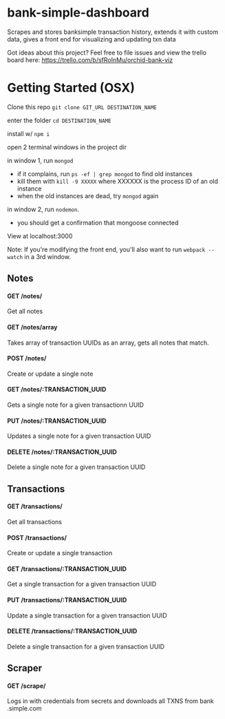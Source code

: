 # bank-simple-dashboard
Scrapes and stores banksimple transaction history, extends it with custom data, gives a front end for visualizing and updating txn data

Got ideas about this project? Feel free to file issues and view the trello board here: https://trello.com/b/sfRoInMu/orchid-bank-viz

# Getting Started (OSX)
Clone this repo `git clone GIT_URL DESTINATION_NAME`

enter the folder `cd DESTINATION_NAME`

install w/ `npm i`

open 2 terminal windows in the project dir

in window 1, run `mongod`
  - if it complains, run `ps -ef | grep mongod` to find old instances
  - kill them with `kill -9 XXXXX` where XXXXXX is the process ID of an old instance
  - when the old instances are dead, try `mongod` again

in window 2, run `nodemon`.
  - you should get a confirmation that mongoose connected

View at localhost:3000

Note: If you're modifying the front end, you'll also want to run `webpack --watch` in a 3rd window.

## Notes

#### GET /notes/
  Get all notes

#### GET /notes/array
  Takes array of transaction UUIDs as an array, gets all notes that match.

#### POST /notes/
  Create or update a single note

#### GET /notes/:TRANSACTION_UUID
  Gets a single note for a given transactionn UUID

#### PUT /notes/:TRANSACTION_UUID
  Updates a single note for a given transaction UUID

#### DELETE /notes/:TRANSACTION_UUID
  Delete a single note for a given transaction UUID

## Transactions

#### GET /transactions/
  Get all transactions

#### POST /transactions/
  Create or update a single transaction

#### GET /transactions/:TRANSACTION_UUID
  Get a single transaction for a given transaction UUID

#### PUT /transactions/:TRANSACTION_UUID
  Update a single transaction for a given transaction UUID

#### DELETE /transactions/:TRANSACTION_UUID
  Delete a single transaction for a given transaction UUID

## Scraper

#### GET /scrape/
  Logs in with credentials from secrets and downloads all TXNS from bank
  .simple.com